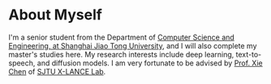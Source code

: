 # About Myself

I'm a senior student from the Department of [Computer Science and Engineering, at Shanghai Jiao Tong University](https://www.cs.sjtu.edu.cn/), and I will also complete my master's studies here. 
My research interests include deep learning, text-to-speech, and diffusion models.
I am very fortunate to be advised by [Prof. Xie Chen](https://chenxie95.github.io/) of [SJTU X-LANCE Lab](https://x-lance.sjtu.edu.cn/).
